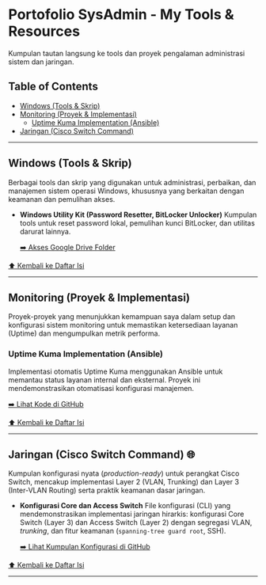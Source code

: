 # Portofolio SysAdmin - My Tools & Resources

Kumpulan tautan langsung ke tools dan proyek pengalaman administrasi sistem dan jaringan.

## Table of Contents

- [Windows (Tools & Skrip)](#windows-tools--skrip)
- [Monitoring (Proyek & Implementasi)](#monitoring-proyek--implementasi)
  - [Uptime Kuma Implementation (Ansible)](#uptime-kuma-implementation-ansible)
- [Jaringan (Cisco Switch Command)](#jaringan-cisco-switch-command)

---

<a id="windows-tools--skrip"></a>
## Windows (Tools & Skrip)

Berbagai tools dan skrip yang digunakan untuk administrasi, perbaikan, dan manajemen sistem operasi Windows, khususnya yang berkaitan dengan keamanan dan pemulihan akses.

- **Windows Utility Kit (Password Resetter, BitLocker Unlocker)**
  Kumpulan tools untuk reset password lokal, pemulihan kunci BitLocker, dan utilitas darurat lainnya.
  
  [➡️ Akses Google Drive Folder](https://drive.google.com/drive/folders/1-cPvS3D-hIDC7RjQFoZNxASsoIedOoVq?usp=sharing)

[⬆️ Kembali ke Daftar Isi](#table-of-contents)

---

<a id="monitoring-proyek--implementasi"></a>
## Monitoring (Proyek & Implementasi)

Proyek-proyek yang menunjukkan kemampuan saya dalam setup dan konfigurasi sistem monitoring untuk memastikan ketersediaan layanan (Uptime) dan mengumpulkan metrik performa.

<a id="uptime-kuma-implementation-ansible"></a>
### Uptime Kuma Implementation (Ansible)

Implementasi otomatis Uptime Kuma menggunakan Ansible untuk memantau status layanan internal dan eksternal. Proyek ini mendemonstrasikan otomatisasi konfigurasi manajemen.

[➡️ Lihat Kode di GitHub](https://github.com/victor-point/ansible-chingluh/tree/master/roles/uptime_kuma)

[⬆️ Kembali ke Daftar Isi](#table-of-contents)

---

<a id="jaringan-cisco-switch-command"></a>
## Jaringan (Cisco Switch Command) 🌐

Kumpulan konfigurasi nyata (*production-ready*) untuk perangkat Cisco Switch, mencakup implementasi Layer 2 (VLAN, Trunking) dan Layer 3 (Inter-VLAN Routing) serta praktik keamanan dasar jaringan.

- **Konfigurasi Core dan Access Switch**
  File konfigurasi (CLI) yang mendemonstrasikan implementasi jaringan hirarkis: konfigurasi Core Switch (Layer 3) dan Access Switch (Layer 2) dengan segregasi VLAN, *trunking*, dan fitur keamanan (`spanning-tree guard root`, SSH).
  
  [➡️ Lihat Kumpulan Konfigurasi di GitHub](https://github.com/victor-point/jaringan-awesome.git)

[⬆️ Kembali ke Daftar Isi](#table-of-contents)

---
